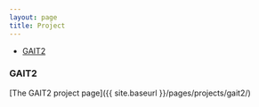 ```yaml
---
layout: page
title: Project
---
```


<div class="navbar">
    <div class="navbar-inner">
        <ul class="nav">
            <li><a href="{{ BASE_PATH }}/pages/projects/gait2/">GAIT2</a></li>
        </ul>
    </div>
</div>

### <a name="gait2"></a>GAIT2

[The GAIT2 project page]({{ site.baseurl }}/pages/projects/gait2/)


